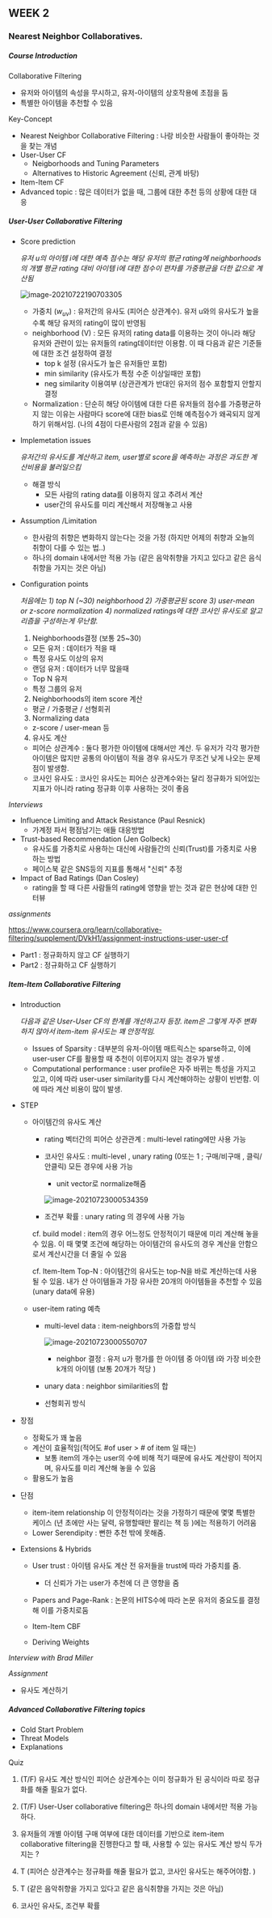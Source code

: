 ## WEEK 2 

###  Nearest Neighbor Collaboratives. 



##### Course Introduction

Collaborative Filtering

* 유저와 아이템의 속성을 무시하고, 유저-아이템의 상호작용에 초점을 둠 
* 특별한 아이템을 추천할 수 있음 



Key-Concept

* Nearest Neighbor Collaborative Filtering : 나랑 비슷한 사람들이 좋아하는 것을 찾는 개념 
* User-User CF 
  * Neigborhoods and Tuning Parameters
  * Alternatives to Historic Agreement (신뢰, 관계 바탕)
* Item-Item CF
* Advanced topic : 많은 데이터가 없을 때, 그룹에 대한 추천 등의 상황에 대한 대응 



##### User-User Collaborative Filtering

* Score prediction 

  *유저 u의 아이템 i에 대한 예측 점수는 해당 유저의 평균 rating에 neighborhoods의 개별 평균 rating 대비 아이템 i에 대한 점수이 편차를 가중평균을 더한 값으로 계산됨*

  ![image-20210722190703305](C:\Users\User\AppData\Roaming\Typora\typora-user-images\image-20210722190703305.png)

  * 가중치 ($w_{uv}$) :  유저간의 유사도 (피어슨 상관계수). 유저 u와의 유사도가 높을 수록 해당 유저의 rating이 많이 반영됨
  * neighborhood (V) : 모든 유저의 rating data를 이용하는 것이 아니라 해당 유저와 관련이 있는 유저들의 rating데이터만 이용함. 이 때 다음과 같은 기준들에 대한 조건 설정하여 결정
    * top k 설정 (유사도가 높은 유저들만 포함)
    * min similarity (유사도가 특정 수준 이상일때만 포함)
    * neg similarity 이용여부 (상관관계가 반대인 유저의 점수 포함할지 안할지 결정
  * Normalization : 단순히 해당 아이템에 대한 다른 유저들의 점수를 가중평균하지 않는 이유는 사람마다 score에 대한 bias로 인해 예측점수가 왜곡되지 않게 하기 위해서임.  (나의 4점이 다른사람의 2점과 같을 수 있음)

* Implemetation issues

  *유저간의 유사도를 계산하고 item, user별로 score을 예측하는 과정은 과도한 계산비용을 불러일으킴*

  * 해결 방식
    * 모든 사람의 rating data를 이용하지 않고 추려서 계산
    * user간의 유사도를 미리 계산해서 저장해놓고 사용 

* Assumption /Limitation

  * 한사람의 취향은 변화하지 않는다는 것을 가정 (하지만 어제의 취향과 오늘의 취향이 다를 수 있는 법..)
  * 하나의 domain 내에서만 적용 가능 (같은 음악취향을 가지고 있다고 같은 음식취향을 가지는 것은 아님)

* Configuration points 

  *처음에는 1) top N (~30) neighborhood 2) 가중평균된 score 3) user-mean or z-score normalization 4) normalized ratings에 대한 코사인 유사도로 알고리즘을 구성하는게 무난함.*

  1) Neighborhoods결정  (보통 25~30)

  * 모든 유저  : 데이터가 적을 때 
  * 특정 유사도 이상의 유저
  * 랜덤 유저 : 데이터가 너무 많을때 
  * Top N 유저
  * 특정 그룹의 유저 

  2) Neighborhoods의 item score 계산

  * 평균 / 가중평균 / 선형회귀 

  3) Normalizing data

  * z-score / user-mean 등 

  4) 유사도 계산

  * 피어슨 상관계수 : 둘다 평가한 아이템에 대해서만 계산. 두 유저가 각각 평가한 아이템은 많지만 공통의 아이템이 적을 경우 유사도가 무조건 낮게 나오는 문제점이 발생함. 
  * 코사인 유사도 : 코사인 유사도는 피어슨 상관계수와는 달리 정규화가 되어있는 지표가 아니라 rating 정규화 이후 사용하는 것이 좋음 



*Interviews*

* Influence Limiting and Attack Resistance (Paul Resnick)  
  *  가계정 파서 평점남기는 애들 대응방법 
* Trust-based Recommendation (Jen Golbeck)
  * 유사도를 가중치로 사용하는 대신에 사람들간의 신뢰(Trust)를 가중치로 사용하는 방법
  * 페이스북 같은 SNS등의 지표를 통해서 "신뢰" 추정
* Impact of Bad Ratings (Dan Cosley)
  * rating을 할 때 다른 사람들의 rating에 영향을 받는 것과 같은 현상에 대한 인터뷰



*assignments*

https://www.coursera.org/learn/collaborative-filtering/supplement/DVkH1/assignment-instructions-user-user-cf

* Part1 : 정규화하지 않고 CF 실행하기
* Part2 : 정규화하고 CF 실행하기 



##### Item-Item Collaborative Filtering

* Introduction 

  *다음과 같은  User-User CF의 한계를 개선하고자 등장. item은 그렇게 자주 변화하지 않아서 item-item 유사도는 꽤 안정적임.* 

  *  Issues of Sparsity : 대부분의 유저-아이템 매트릭스는 sparse하고, 이에 user-user CF를 활용할 때 추천이 이루어지지 않는 경우가 발생 . 
  * Computational performance : user profile은 자주 바뀌는 특성을 가지고 있고, 이에 따라 user-user similarity를 다시 계산해야하는 상황이 빈번함. 이에 따라 계산 비용이 많이 발생. 

* STEP
  * 아이템간의 유사도 계산 

    * rating 벡터간의 피어슨 상관관계 : multi-level rating에만 사용 가능 

    * 코사인 유사도 : multi-level , unary rating (0또는 1 ; 구매/비구매 , 클릭/안클릭) 모든 경우에 사용 가능 

      * unit vector로 normalize해줌 

      ![image-20210723000534359](C:\Users\User\AppData\Roaming\Typora\typora-user-images\image-20210723000534359.png)

    * 조건부 확률 : unary rating 의 경우에 사용 가능

    cf. build model : item의 경우 어느정도 안정적이기 때문에 미리 계산해 놓을 수 있음. 이 때 몇몇 조건에 해당하는 아이템간의 유사도의 경우 계산을 안함으로서 계산시간을 더 줄일 수 있음

    cf. Item-Item Top-N : 아이템간의 유사도는 top-N을 바로 계산하는데 사용될 수 있음. 내가 산 아이템들과 가장 유사한 20개의 아이템들을 추천할 수 있음 (unary data에 유용)

  * user-item rating 예측 

    * multi-level data : item-neighbors의 가중합 방식 

      

      ![image-20210723000550707](C:\Users\User\AppData\Roaming\Typora\typora-user-images\image-20210723000550707.png)

      -  neighbor 결정 : 유저 u가 평가를 한 아이템 중 아이템 i와 가장 비슷한 k개의 아이템  (보통 20개가 적당 )

    * unary data  : neighbor similarities의 합 

    * 선형회귀 방식 
  
* 장점  

  * 정확도가 꽤 높음
  * 계산이 효율적임(적어도 #of user >  # of item 일 때는)
    * 보통 item의 개수는 user의 수에 비해 적기 때문에 유사도 계산량이 적어지며, 유사도를 미리 계산해 놓을 수 있음 
  * 활용도가 높음 

* 단점 

  * item-item relationship 이 안정적이라는 것을 가정하기 때문에 몇몇 특별한 케이스 (년 초에만 사는 달력, 유행할때만 팔리는 책 등 )에는 적용하기 어려움
  * Lower Serendipity  : 뻔한 추천 밖에 못해줌. 

* Extensions & Hybrids

  * User trust : 아이템 유사도 계산 전 유저들을 trust에 따라 가중치를 줌. 

    * 더 신뢰가 가는 user가 추천에 더 큰 영향을 줌 

  * Papers and Page-Rank  :  논문의 HITS수에 따라 논문 유저의 중요도를 결정해 이를 가중치로둠 

  * Item-Item CBF

  * Deriving Weights

    

*Interview with Brad Miller*



*Assignment*

* 유사도 계산하기 

  

##### Advanced  Collaborative Filtering topics

* Cold Start Problem
* Threat Models
* Explanations





Quiz 

1. (T/F) 유사도 계산 방식인 피어슨 상관계수는 이미 정규화가 된 공식이라 따로 정규화를 해줄 필요가 없다.
2. (T/F) User-User collaborative filtering은 하나의 domain 내에서만 적용 가능하다. 
3.  유저들의 개별 아이템 구매 여부에 대한 데이터를 기반으로 item-item collaborative filtering을 진행한다고 할 때, 사용할 수 있는 유사도 계산 방식 두가지는 ? 



1. T (피어슨 상관계수는 정규화를 해줄 필요가 없고, 코사인 유사도는 해주어야함. )
2. T (같은 음악취향을 가지고 있다고 같은 음식취향을 가지는 것은 아님)
3. 코사인 유사도, 조건부 확률

